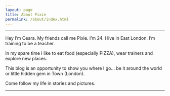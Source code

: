 ```yaml
---
layout: page
title: About Pixie
permalink: /about/index.html
---
```


---

Hey I’m Ceara. My friends call me Pixie. I’m 24. I live in East London. I’m training to be a teacher.

In my spare time I like to eat food (especially PIZZA), wear trainers and explore new places.

This blog is an opportunity to show you where I go... be it around the world or little hidden gem in Town (London).

Come follow my life in stories and pictures.

---